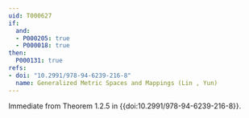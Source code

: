 ```yaml
---
uid: T000627
if:
  and:
  - P000205: true
  - P000018: true
then:
  P000131: true
refs:
- doi: "10.2991/978-94-6239-216-8"
  name: Generalized Metric Spaces and Mappings (Lin , Yun)
---
```


Immediate from Theorem 1.2.5 in {{doi:10.2991/978-94-6239-216-8}}.
